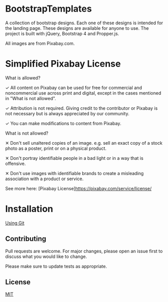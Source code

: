 # BootstrapTemplates

A collection of bootstrap designs. Each one of these designs is intended for the landing page. These designs are available for anyone to use. The project is built with jQuery, Bootstrap 4 and Propper.js.

All images are from Pixabay.com.

# Simplified Pixabay License

What is allowed?

✓ All content on Pixabay can be used for free for commercial and noncommercial use across print and digital, except in the cases mentioned in "What is not allowed".

✓ Attribution is not required. Giving credit to the contributor or Pixabay is not necessary but is always appreciated by our community.

✓ You can make modifications to content from Pixabay.

What is not allowed?

✕	Don't sell unaltered copies of an image. e.g. sell an exact copy of a stock photo as a poster, print or on a physical product.

✕	Don't portray identifiable people in a bad light or in a way that is offensive.

✕	Don't use images with identifiable brands to create a misleading association with a product or service.

See more here:
[Pixabay License]https://pixabay.com/service/license/


# Installation
[Using Git](https://help.github.com/en/github/creating-cloning-and-archiving-repositories/cloning-a-repository)

## Contributing
Pull requests are welcome. For major changes, please open an issue first to discuss what you would like to change.

Please make sure to update tests as appropriate.

## License
[MIT](https://choosealicense.com/licenses/mit/)
